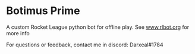 # Botimus Prime
A custom Rocket League python bot for offline play. See www.rlbot.org for more info

For questions or feedback, contact me in discord: Darxeal#1784
